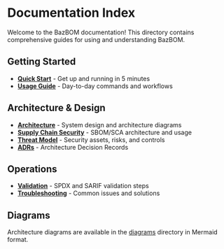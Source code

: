 # Documentation Index

Welcome to the BazBOM documentation! This directory contains comprehensive guides for using and understanding BazBOM.

## Getting Started

- **[Quick Start](QUICKSTART.md)** - Get up and running in 5 minutes
- **[Usage Guide](USAGE.md)** - Day-to-day commands and workflows

## Architecture & Design

- **[Architecture](ARCHITECTURE.md)** - System design and architecture diagrams
- **[Supply Chain Security](SUPPLY_CHAIN.md)** - SBOM/SCA architecture and usage
- **[Threat Model](THREAT_MODEL.md)** - Security assets, risks, and controls
- **[ADRs](ADR/)** - Architecture Decision Records

## Operations

- **[Validation](VALIDATION.md)** - SPDX and SARIF validation steps
- **[Troubleshooting](TROUBLESHOOTING.md)** - Common issues and solutions

## Diagrams

Architecture diagrams are available in the [diagrams](diagrams/) directory in Mermaid format.
